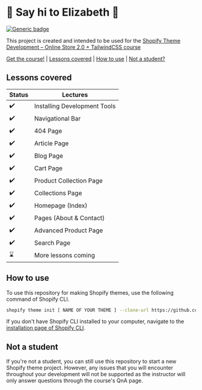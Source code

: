 # :wave: Say hi to Elizabeth :wave:

[![Generic badge](https://img.shields.io/badge/course%20available%3F-yes-green.svg)](https://shields.io/)

This project is created and intended to be used for the [Shopify Theme Development – Online Store 2.0 + TailwindCSS course](https://weeklyhow.com/courses/)

[Get the course!](https://weeklyhow.com/) | [Lessons covered](#lessons-covered) |
[How to use](#how-to-use) | [Not a student?](#not-a-student)

## Lessons covered

Status | Lectures
------------ | -------------
:heavy_check_mark: | Installing Development Tools
:heavy_check_mark: | Navigational Bar
:heavy_check_mark: | 404 Page
:heavy_check_mark: | Article Page
:heavy_check_mark: | Blog Page
:heavy_check_mark: | Cart Page
:heavy_check_mark: | Product Collection Page
:heavy_check_mark: | Collections Page
:heavy_check_mark: | Homepage (Index)
:heavy_check_mark: | Pages (About & Contact)
:heavy_check_mark: | Advanced Product Page
:heavy_check_mark: | Search Page
:hourglass: | More lessons coming

## How to use

To use this repository for making Shopify themes, use the following command of Shopify CLI.
```sh
shopify theme init [ NAME OF YOUR THEME ] --clone-url https://github.com/polidario/Elizabeth_Clean
```

If you don't have Shopify CLI installed to your computer, navigate to the [installation page of Shopify CLI](https://shopify.dev/themes/tools/cli/installation).

## Not a student

If you're not a student, you can still use this repository to start a new Shopify theme project. However, any issues that you will encounter throughout your development will not be supported as the instructor will only answer questions through the course's QnA page.
